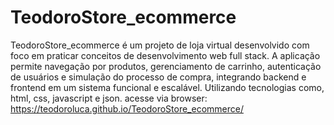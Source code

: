 # TeodoroStore_ecommerce
TeodoroStore_ecommerce é um projeto de loja virtual desenvolvido com foco em praticar conceitos de desenvolvimento web full stack. A aplicação permite navegação por produtos, gerenciamento de carrinho, autenticação de usuários e simulação do processo de compra, integrando backend e frontend em um sistema funcional e escalável. Utilizando tecnologias como, html, css, javascript e json.
acesse via browser: https://teodoroluca.github.io/TeodoroStore_ecommerce/
